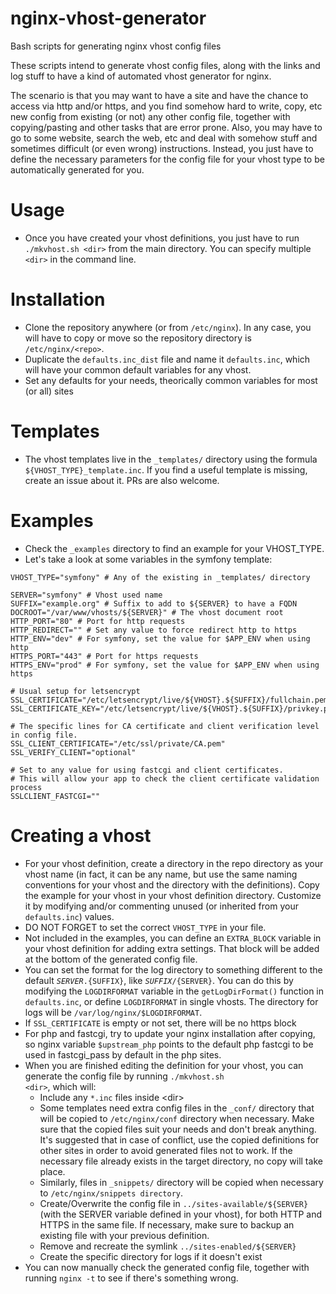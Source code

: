 # nginx-vhost-generator
Bash scripts for generating nginx vhost config files

These scripts intend to generate vhost config files, along with the links and log stuff
to have a kind of automated vhost generator for nginx.

The scenario is that you may want to have a site and have the chance to access via http and/or https,
and you find somehow hard to write, copy, etc new config from existing (or not) any other config file,
together with copying/pasting and other tasks that are error prone. Also, you may have to go to some website, search the web, etc and deal with
somehow stuff and sometimes difficult (or even wrong) instructions. Instead, you just have to define the necessary
parameters for the config file for your vhost type to be automatically generated for you.

Usage
=====
* Once you have created your vhost definitions, you just have to run <code>./mkvhost.sh &lt;dir&gt;</code> from the main directory.
You can specify multiple <code>&lt;dir&gt;</code> in the command line.

Installation
============
* Clone the repository anywhere (or from <code>/etc/nginx</code>). In any case, you will have to copy or move so the repository directory is <code>/etc/nginx/&lt;repo&gt;</code>.
* Duplicate the <code>defaults.inc_dist</code> file and name it <code>defaults.inc</code>, which will have your common default variables for any vhost.
* Set any defaults for your needs, theorically common variables for most (or all) sites

Templates
=========
* The vhost templates live in the <code>_templates/</code> directory using the formula <code>${VHOST_TYPE}_template.inc</code>. If you find a useful template is missing, create an issue about it. PRs are also welcome.

Examples
========
* Check the <code>_examples</code> directory to find an example for your VHOST_TYPE.
* Let's take a look at some variables in the symfony template:
```
VHOST_TYPE="symfony" # Any of the existing in _templates/ directory

SERVER="symfony" # Vhost used name
SUFFIX="example.org" # Suffix to add to ${SERVER} to have a FQDN
DOCROOT="/var/www/vhosts/${SERVER}" # The vhost document root
HTTP_PORT="80" # Port for http requests
HTTP_REDIRECT="" # Set any value to force redirect http to https
HTTP_ENV="dev" # For symfony, set the value for $APP_ENV when using http
HTTPS_PORT="443" # Port for https requests
HTTPS_ENV="prod" # For symfony, set the value for $APP_ENV when using https

# Usual setup for letsencrypt
SSL_CERTIFICATE="/etc/letsencrypt/live/${VHOST}.${SUFFIX}/fullchain.pem"
SSL_CERTIFICATE_KEY="/etc/letsencrypt/live/${VHOST}.${SUFFIX}/privkey.pem"

# The specific lines for CA certificate and client verification level in config file.
SSL_CLIENT_CERTIFICATE="/etc/ssl/private/CA.pem"
SSL_VERIFY_CLIENT="optional"

# Set to any value for using fastcgi and client certificates.
# This will allow your app to check the client certificate validation process
SSLCLIENT_FASTCGI=""
```


Creating a vhost
================
* For your vhost definition, create a directory in the repo directory as your vhost name (in fact, it can be any name, but use the same naming conventions for your vhost and the directory with the definitions). Copy the example for your vhost in your vhost definition directory. Customize it
by modifying and/or commenting unused (or inherited from your <code>defaults.inc</code>) values.
* DO NOT FORGET to set the correct <code>VHOST_TYPE</code> in your file.
* Not included in the examples, you can define an <code>EXTRA_BLOCK</code> variable in your vhost definition for adding extra settings. That block will be added at the bottom of the generated config file.
* You can set the format for the log directory to something different to the default <code>${SERVER}.${SUFFIX}</code>, like <code>${SUFFIX}/${SERVER}</code>. You can do this by modifying the <code>LOGDIRFORMAT</code> variable in the <code>getLogDirFormat()</code> function in <code>defaults.inc</code>, or define <code>LOGDIRFORMAT</code> in single vhosts. The directory for logs will be <code>/var/log/nginx/$LOGDIRFORMAT</code>.
* If <code>SSL_CERTIFICATE</code> is empty or not set, there will be no https block
* For php and fastcgi, try to update your nginx installation after copying, so nginx variable <code>$upstream_php</code> points to
the default php fastcgi to be used in fastcgi_pass by default in the php sites.
* When you are finished editing the definition for your vhost, you can generate the config file by running <code>./mkvhost.sh &lt;dir&gt;</code>, which will:
    * Include any <code>*.inc</code> files inside &lt;dir&gt;
    * Some templates need extra config files in the <code>_conf/</code> directory that will be copied to <code>/etc/nginx/conf</code>
directory when necessary. Make sure that the copied files suit your needs and don't break anything. It's suggested that in case of conflict, use the copied definitions for other sites in order to avoid generated files not to work. If the necessary file already exists
in the target directory, no copy will take place.
    * Similarly, files in <code>_snippets/</code> directory will be copied when necessary to <code>/etc/nginx/snippets directory</code>.
    * Create/Overwrite the config file in <code>../sites-available/${SERVER}</code> (with the SERVER variable defined in your vhost), for both HTTP and HTTPS in the same file. If necessary, make sure to backup an existing file with your previous definition.
    * Remove and recreate the symlink <code>../sites-enabled/${SERVER}</code>
    * Create the specific directory for logs if it doesn't exist
* You can now manually check the generated config file, together with running <code>nginx -t</code> to see if there's something wrong.
